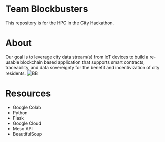 # Team Blockbusters
This repository is for the HPC in the City Hackathon.


# About
Our goal is to leverage city data stream(s) from IoT devices to build a re-usable blockchain based application that supports smart contracts, traceability, and data sovereignty for the benefit and incentivization of city residents.
![BB](https://user-images.githubusercontent.com/53341084/140821024-16a82f21-e005-4cea-b47c-5f7068a43503.png)


# Resources
- Google Colab
- Python
- Flask
- Google Cloud
- Meso API
- BeautifulSoup
